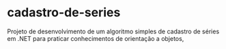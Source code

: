 # cadastro-de-series
Projeto de desenvolvimento de um algoritmo simples de cadastro de séries em .NET para praticar conhecimentos de orientação a objetos, 
